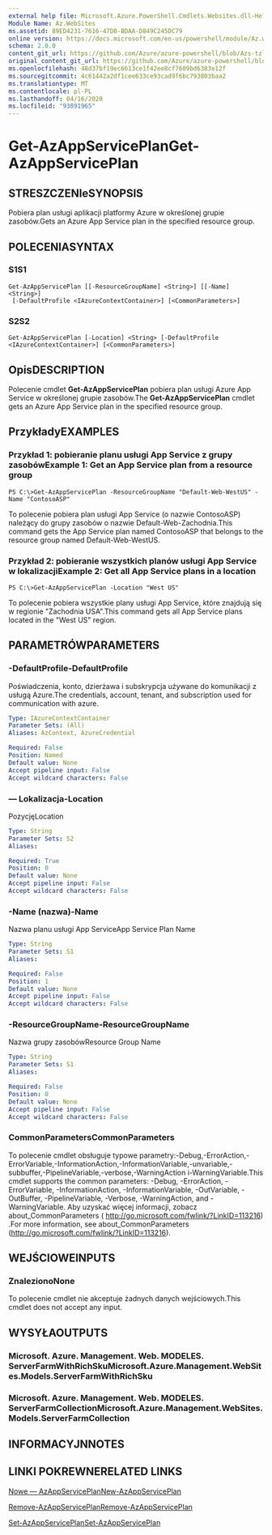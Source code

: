 ```yaml
---
external help file: Microsoft.Azure.PowerShell.Cmdlets.Websites.dll-Help.xml
Module Name: Az.WebSites
ms.assetid: 89ED4231-7616-47D0-BDAA-D849C245DC79
online version: https://docs.microsoft.com/en-us/powershell/module/Az.websites/get-Azappserviceplan
schema: 2.0.0
content_git_url: https://github.com/Azure/azure-powershell/blob/Azs-tzl/src/Websites/Websites/help/Get-AzAppServicePlan.md
original_content_git_url: https://github.com/Azure/azure-powershell/blob/Azs-tzl/src/Websites/Websites/help/Get-AzAppServicePlan.md
ms.openlocfilehash: 48d37bf19ec6613ce1f42ee8cf7609bd6383e12f
ms.sourcegitcommit: 4c61442a2df1cee633ce93cad9f6bc793803baa2
ms.translationtype: MT
ms.contentlocale: pl-PL
ms.lasthandoff: 04/16/2020
ms.locfileid: "93891965"
---
```

# <span data-ttu-id="f7a53-101">Get-AzAppServicePlan</span><span class="sxs-lookup"><span data-stu-id="f7a53-101">Get-AzAppServicePlan</span></span>

## <span data-ttu-id="f7a53-102">STRESZCZENIe</span><span class="sxs-lookup"><span data-stu-id="f7a53-102">SYNOPSIS</span></span>
<span data-ttu-id="f7a53-103">Pobiera plan usługi aplikacji platformy Azure w określonej grupie zasobów.</span><span class="sxs-lookup"><span data-stu-id="f7a53-103">Gets an Azure App Service plan in the specified resource group.</span></span>

## <span data-ttu-id="f7a53-104">POLECENIA</span><span class="sxs-lookup"><span data-stu-id="f7a53-104">SYNTAX</span></span>

### <span data-ttu-id="f7a53-105">S1</span><span class="sxs-lookup"><span data-stu-id="f7a53-105">S1</span></span>
```
Get-AzAppServicePlan [[-ResourceGroupName] <String>] [[-Name] <String>]
 [-DefaultProfile <IAzureContextContainer>] [<CommonParameters>]
```

### <span data-ttu-id="f7a53-106">S2</span><span class="sxs-lookup"><span data-stu-id="f7a53-106">S2</span></span>
```
Get-AzAppServicePlan [-Location] <String> [-DefaultProfile <IAzureContextContainer>] [<CommonParameters>]
```

## <span data-ttu-id="f7a53-107">Opis</span><span class="sxs-lookup"><span data-stu-id="f7a53-107">DESCRIPTION</span></span>
<span data-ttu-id="f7a53-108">Polecenie cmdlet **Get-AzAppServicePlan** pobiera plan usługi Azure App Service w określonej grupie zasobów.</span><span class="sxs-lookup"><span data-stu-id="f7a53-108">The **Get-AzAppServicePlan** cmdlet gets an Azure App Service plan in the specified resource group.</span></span>

## <span data-ttu-id="f7a53-109">Przykłady</span><span class="sxs-lookup"><span data-stu-id="f7a53-109">EXAMPLES</span></span>

### <span data-ttu-id="f7a53-110">Przykład 1: pobieranie planu usługi App Service z grupy zasobów</span><span class="sxs-lookup"><span data-stu-id="f7a53-110">Example 1: Get an App Service plan from a resource group</span></span>
```
PS C:\>Get-AzAppServicePlan -ResourceGroupName "Default-Web-WestUS" -Name "ContosoASP"
```

<span data-ttu-id="f7a53-111">To polecenie pobiera plan usługi App Service (o nazwie ContosoASP) należący do grupy zasobów o nazwie Default-Web-Zachodnia.</span><span class="sxs-lookup"><span data-stu-id="f7a53-111">This command gets the App Service plan named ContosoASP that belongs to the resource group named Default-Web-WestUS.</span></span>

### <span data-ttu-id="f7a53-112">Przykład 2: pobieranie wszystkich planów usługi App Service w lokalizacji</span><span class="sxs-lookup"><span data-stu-id="f7a53-112">Example 2: Get all App Service plans in a location</span></span>
```
PS C:\>Get-AzAppServicePlan -Location "West US"
```

<span data-ttu-id="f7a53-113">To polecenie pobiera wszystkie plany usługi App Service, które znajdują się w regionie "Zachodnia USA".</span><span class="sxs-lookup"><span data-stu-id="f7a53-113">This command gets all App Service plans located in the "West US" region.</span></span>

## <span data-ttu-id="f7a53-114">PARAMETRÓW</span><span class="sxs-lookup"><span data-stu-id="f7a53-114">PARAMETERS</span></span>

### <span data-ttu-id="f7a53-115">-DefaultProfile</span><span class="sxs-lookup"><span data-stu-id="f7a53-115">-DefaultProfile</span></span>
<span data-ttu-id="f7a53-116">Poświadczenia, konto, dzierżawa i subskrypcja używane do komunikacji z usługą Azure.</span><span class="sxs-lookup"><span data-stu-id="f7a53-116">The credentials, account, tenant, and subscription used for communication with azure.</span></span>

```yaml
Type: IAzureContextContainer
Parameter Sets: (All)
Aliases: AzContext, AzureCredential

Required: False
Position: Named
Default value: None
Accept pipeline input: False
Accept wildcard characters: False
```

### <span data-ttu-id="f7a53-117">— Lokalizacja</span><span class="sxs-lookup"><span data-stu-id="f7a53-117">-Location</span></span>
<span data-ttu-id="f7a53-118">Pozycję</span><span class="sxs-lookup"><span data-stu-id="f7a53-118">Location</span></span> 

```yaml
Type: String
Parameter Sets: S2
Aliases: 

Required: True
Position: 0
Default value: None
Accept pipeline input: False
Accept wildcard characters: False
```

### <span data-ttu-id="f7a53-119">-Name (nazwa)</span><span class="sxs-lookup"><span data-stu-id="f7a53-119">-Name</span></span>
<span data-ttu-id="f7a53-120">Nazwa planu usługi App Service</span><span class="sxs-lookup"><span data-stu-id="f7a53-120">App Service Plan Name</span></span>

```yaml
Type: String
Parameter Sets: S1
Aliases: 

Required: False
Position: 1
Default value: None
Accept pipeline input: False
Accept wildcard characters: False
```

### <span data-ttu-id="f7a53-121">-ResourceGroupName</span><span class="sxs-lookup"><span data-stu-id="f7a53-121">-ResourceGroupName</span></span>
<span data-ttu-id="f7a53-122">Nazwa grupy zasobów</span><span class="sxs-lookup"><span data-stu-id="f7a53-122">Resource Group Name</span></span>

```yaml
Type: String
Parameter Sets: S1
Aliases: 

Required: False
Position: 0
Default value: None
Accept pipeline input: False
Accept wildcard characters: False
```

### <span data-ttu-id="f7a53-123">CommonParameters</span><span class="sxs-lookup"><span data-stu-id="f7a53-123">CommonParameters</span></span>
<span data-ttu-id="f7a53-124">To polecenie cmdlet obsługuje typowe parametry:-Debug,-ErrorAction,-ErrorVariable,-InformationAction,-InformationVariable,-unvariable,-subbuffer,-PipelineVariable,-verbose,-WarningAction i-WarningVariable.</span><span class="sxs-lookup"><span data-stu-id="f7a53-124">This cmdlet supports the common parameters: -Debug, -ErrorAction, -ErrorVariable, -InformationAction, -InformationVariable, -OutVariable, -OutBuffer, -PipelineVariable, -Verbose, -WarningAction, and -WarningVariable.</span></span> <span data-ttu-id="f7a53-125">Aby uzyskać więcej informacji, zobacz about_CommonParameters ( http://go.microsoft.com/fwlink/?LinkID=113216) .</span><span class="sxs-lookup"><span data-stu-id="f7a53-125">For more information, see about_CommonParameters (http://go.microsoft.com/fwlink/?LinkID=113216).</span></span>

## <span data-ttu-id="f7a53-126">WEJŚCIOWE</span><span class="sxs-lookup"><span data-stu-id="f7a53-126">INPUTS</span></span>

### <span data-ttu-id="f7a53-127">Znaleziono</span><span class="sxs-lookup"><span data-stu-id="f7a53-127">None</span></span>
<span data-ttu-id="f7a53-128">To polecenie cmdlet nie akceptuje żadnych danych wejściowych.</span><span class="sxs-lookup"><span data-stu-id="f7a53-128">This cmdlet does not accept any input.</span></span>

## <span data-ttu-id="f7a53-129">WYSYŁA</span><span class="sxs-lookup"><span data-stu-id="f7a53-129">OUTPUTS</span></span>

### <span data-ttu-id="f7a53-130">Microsoft. Azure. Management. Web. MODELES. ServerFarmWithRichSku</span><span class="sxs-lookup"><span data-stu-id="f7a53-130">Microsoft.Azure.Management.WebSites.Models.ServerFarmWithRichSku</span></span>

### <span data-ttu-id="f7a53-131">Microsoft. Azure. Management. Web. MODELES. ServerFarmCollection</span><span class="sxs-lookup"><span data-stu-id="f7a53-131">Microsoft.Azure.Management.WebSites.Models.ServerFarmCollection</span></span>

## <span data-ttu-id="f7a53-132">INFORMACYJN</span><span class="sxs-lookup"><span data-stu-id="f7a53-132">NOTES</span></span>

## <span data-ttu-id="f7a53-133">LINKI POKREWNE</span><span class="sxs-lookup"><span data-stu-id="f7a53-133">RELATED LINKS</span></span>

[<span data-ttu-id="f7a53-134">Nowe — AzAppServicePlan</span><span class="sxs-lookup"><span data-stu-id="f7a53-134">New-AzAppServicePlan</span></span>](./New-AzAppServicePlan.md)

[<span data-ttu-id="f7a53-135">Remove-AzAppServicePlan</span><span class="sxs-lookup"><span data-stu-id="f7a53-135">Remove-AzAppServicePlan</span></span>](./Remove-AzAppServicePlan.md)

[<span data-ttu-id="f7a53-136">Set-AzAppServicePlan</span><span class="sxs-lookup"><span data-stu-id="f7a53-136">Set-AzAppServicePlan</span></span>](./Set-AzAppServicePlan.md)


